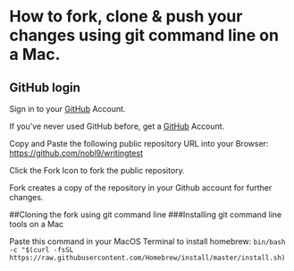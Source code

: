 # How to fork, clone & push your changes using git command line on a Mac.
## GitHub login
Sign in to your [GitHub](https://github.com/login) Account.

If you’ve never used GitHub before, get a [GitHub](https://github.com) Account.

Copy and Paste the following public repository URL into your Browser: https://github.com/nobl9/writingtest

Click the Fork Icon to fork the public repository.

Fork creates a copy of the repository in your Github account for further changes.


##Cloning the fork using git command line
###Installing git command line tools on a Mac

Paste this command in your MacOS Terminal to install homebrew:
```bin/bash -c "$(curl -fsSL https://raw.githubusercontent.com/Homebrew/install/master/install.sh)```
